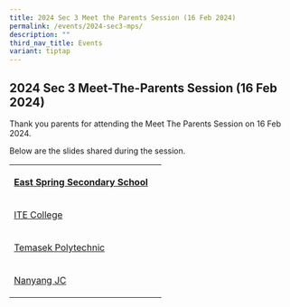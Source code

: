```yaml
---
title: 2024 Sec 3 Meet the Parents Session (16 Feb 2024)
permalink: /events/2024-sec3-mps/
description: ""
third_nav_title: Events
variant: tiptap
---
```

<h2>2024 Sec 3 Meet-The-Parents Session (16 Feb 2024)</h2>
<p>Thank you parents for attending the Meet The Parents Session on 16 Feb
2024.</p>
<p>Below are the slides shared during the session.</p>
<table>
<tbody>
<tr>
<th rowspan="1" colspan="1">
<p><a href="/files/2024/240216 Sec3 MPS/School_Leaders_Sharing_Slides.pdf" rel="noopener noreferrer nofollow" target="_blank">East Spring Secondary School</a>
</p>
</th>
<th rowspan="1" colspan="1">
<p></p>
</th>
</tr>
<tr>
<td rowspan="1" colspan="1">
<p><a href="/files/2024/240216 Sec3 MPS/ITE_College_Outreach_Slides_compressed.pdf" rel="noopener noreferrer nofollow" target="_blank">ITE College</a>
</p>
</td>
<td rowspan="1" colspan="1">
<p></p>
</td>
</tr>
<tr>
<td rowspan="1" colspan="1">
<p><a href="/files/2024/240216 Sec3 MPS/Temasek_Polytechnic_Outreach_Slides_compressed.pdf" rel="noopener noreferrer nofollow" target="_blank">Temasek Polytechnic </a>
</p>
</td>
<td rowspan="1" colspan="1">
<p></p>
</td>
</tr>
<tr>
<td rowspan="1" colspan="1">
<p><a href="/files/2024/240216 Sec3 MPS/Nanyang_JC_Outreach_Slides_compressed.pdf" rel="noopener noreferrer nofollow" target="_blank">Nanyang JC</a>
</p>
</td>
<td rowspan="1" colspan="1">
<p></p>
</td>
</tr>
</tbody>
</table>
<p></p>